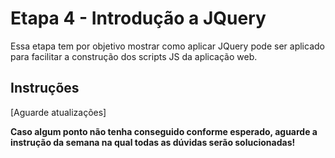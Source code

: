 # Etapa 4 - Introdução a JQuery

Essa etapa tem por objetivo mostrar como aplicar JQuery pode ser aplicado para facilitar a construção dos scripts JS da aplicação web.

## Instruções

[Aguarde atualizações]


**Caso algum ponto não tenha conseguido conforme esperado, aguarde a instrução da semana na qual todas as dúvidas serão solucionadas!**
